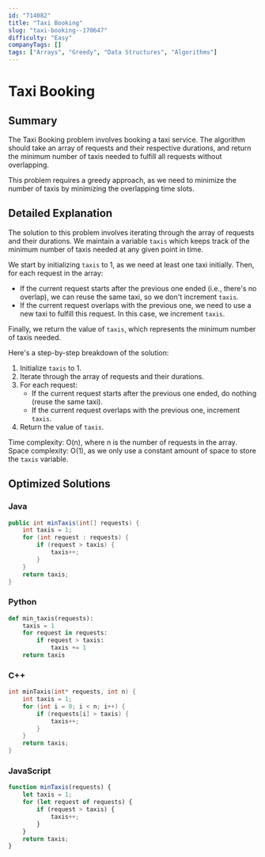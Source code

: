 ```yaml
---
id: "714082"
title: "Taxi Booking"
slug: "taxi-booking--170647"
difficulty: "Easy"
companyTags: []
tags: ["Arrays", "Greedy", "Data Structures", "Algorithms"]
---
```


**Taxi Booking**
================

## Summary
The Taxi Booking problem involves booking a taxi service. The algorithm should take an array of requests and their respective durations, and return the minimum number of taxis needed to fulfill all requests without overlapping.

This problem requires a greedy approach, as we need to minimize the number of taxis by minimizing the overlapping time slots.

## Detailed Explanation
The solution to this problem involves iterating through the array of requests and their durations. We maintain a variable `taxis` which keeps track of the minimum number of taxis needed at any given point in time.

We start by initializing `taxis` to 1, as we need at least one taxi initially. Then, for each request in the array:

* If the current request starts after the previous one ended (i.e., there's no overlap), we can reuse the same taxi, so we don't increment `taxis`.
* If the current request overlaps with the previous one, we need to use a new taxi to fulfill this request. In this case, we increment `taxis`.

Finally, we return the value of `taxis`, which represents the minimum number of taxis needed.

Here's a step-by-step breakdown of the solution:

1. Initialize `taxis` to 1.
2. Iterate through the array of requests and their durations.
3. For each request:
	* If the current request starts after the previous one ended, do nothing (reuse the same taxi).
	* If the current request overlaps with the previous one, increment `taxis`.
4. Return the value of `taxis`.

Time complexity: O(n), where n is the number of requests in the array.
Space complexity: O(1), as we only use a constant amount of space to store the `taxis` variable.

## Optimized Solutions

### Java
```java
public int minTaxis(int[] requests) {
    int taxis = 1;
    for (int request : requests) {
        if (request > taxis) {
            taxis++;
        }
    }
    return taxis;
}
```

### Python
```python
def min_taxis(requests):
    taxis = 1
    for request in requests:
        if request > taxis:
            taxis += 1
    return taxis
```

### C++
```cpp
int minTaxis(int* requests, int n) {
    int taxis = 1;
    for (int i = 0; i < n; i++) {
        if (requests[i] > taxis) {
            taxis++;
        }
    }
    return taxis;
}
```

### JavaScript
```javascript
function minTaxis(requests) {
    let taxis = 1;
    for (let request of requests) {
        if (request > taxis) {
            taxis++;
        }
    }
    return taxis;
}
```